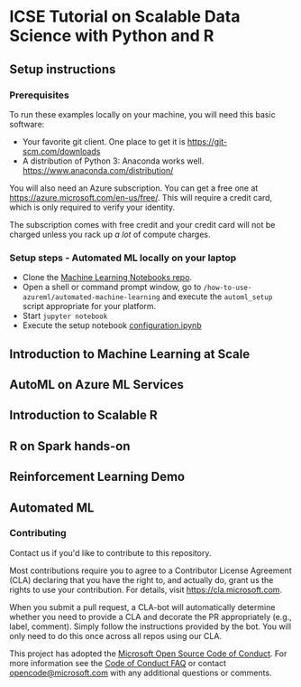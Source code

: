# ICSE Tutorial on Scalable Data Science with Python and R

## Setup instructions

### Prerequisites

To run these examples locally on your machine, you will need this basic software:
* Your favorite git client. One place to get it is https://git-scm.com/downloads
* A distribution of Python 3: Anaconda works well. https://www.anaconda.com/distribution/

You will also need an Azure subscription. You can get a free one at https://azure.microsoft.com/en-us/free/.
This will require a credit card, which is only required to verify your identity. 

The subscription comes with free credit and your credit card will not be charged unless you rack up 
*a lot* of compute charges.

### Setup steps - Automated ML locally on your laptop
* Clone the [Machine Learning Notebooks repo](https://github.com/Azure/MachineLearningNotebooks).
* Open a shell or command prompt window, go to `/how-to-use-azureml/automated-machine-learning` and execute the `automl_setup` script appropriate for your platform.
* Start `jupyter notebook`
* Execute the setup notebook [configuration.ipynb](https://github.com/Azure/MachineLearningNotebooks/blob/master/configuration.ipynb)

## Introduction to Machine Learning at Scale

## AutoML on Azure ML Services

## Introduction to Scalable R

## R on Spark hands-on

## Reinforcement Learning Demo

## Automated ML

### Contributing

Contact us if you'd like to contribute to this repository.

Most contributions require you to agree to a
Contributor License Agreement (CLA) declaring that you have the right to, and actually do, grant us
the rights to use your contribution. For details, visit https://cla.microsoft.com.

When you submit a pull request, a CLA-bot will automatically determine whether you need to provide
a CLA and decorate the PR appropriately (e.g., label, comment). Simply follow the instructions
provided by the bot. You will only need to do this once across all repos using our CLA.

This project has adopted the [Microsoft Open Source Code of Conduct](https://opensource.microsoft.com/codeofconduct/).
For more information see the [Code of Conduct FAQ](https://opensource.microsoft.com/codeofconduct/faq/) or
contact [opencode@microsoft.com](mailto:opencode@microsoft.com) with any additional questions or comments.
